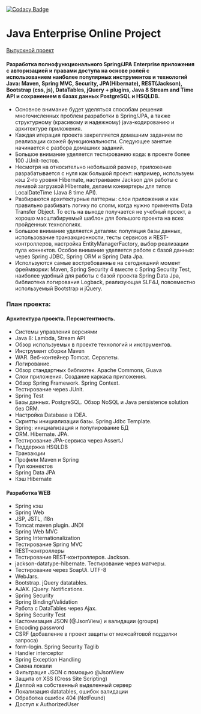 [![Codacy Badge](https://app.codacy.com/project/badge/Grade/bee16f3145654047a0505c62aeefd8a2)](https://www.codacy.com/gh/JavaWebinar/topjava/dashboard)

Java Enterprise Online Project
===============================

[Выпускной проект](https://github.com/Green1eaf/topjava)

#### Разработка полнофункционального Spring/JPA Enterprise приложения c авторизацией и правами доступа на основе ролей с использованием наиболее популярных инструментов и технологий Java: Maven, Spring MVC, Security, JPA(Hibernate), REST(Jackson), Bootstrap (css, js), DataTables, jQuery + plugins, Java 8 Stream and Time API и сохранением в базах данных PostgreSQL и HSQLDB.

- Основное внимание будет уделяться способам решения многочисленных проблем разработки в Spring/JPA, а также структурному (красивому и надежному) java-кодированию и архитектуре приложения.
- Каждая итерация проекта закрепляется домашним заданием по реализации схожей функциональности. Следующее занятие начинается с разбора домашних заданий.
- Большое внимание уделяется тестированию кода: в проекте более 100 JUnit-тестов.
- Несмотря на относительно небольшой размер, приложение разрабатывается с нуля как большой проект: например, используем кэш 2-го уровня Hibernate, настраиваем Jackson для работы с ленивой загрузкой Hibernate, делаем конвертеры для типов LocalDateTime (Java 8 time API).
- Разбираются архитектурные паттерны: слои приложения и как правильно разбивать логику по слоям, когда нужно применять Data Transfer Object. То есть на выходе получается не учебный проект, а хорошо масштабируемый шаблон для большого проекта на всех пройденных технологиях.
- Большое внимание уделяется деталям: популяция базы данных, использование транзакционности, тесты сервисов и REST-контроллеров, настройка EntityManagerFactory, выбор реализации пула коннектов. Особое внимание уделяется работе с базой данных: через Spring JDBC, Spring ORM и Spring Data Jpa.
- Используются самые востребованные на сегодняшний момент фреймворки: Maven, Spring Security 4 вместе с Spring Security Test, наиболее удобный для работы с базой проекта Spring Data Jpa, библиотека логирования Logback, реализующая SLF4J, повсеместно используемый Bootstrap и jQuery.

### План проекта:
#### Архитектура проекта. Персистентность.
- Системы управления версиями
- Java 8: Lambda, Stream API
- Обзор используемых в проекте технологий и инструментов.
- Инструмент сборки Maven
- WAR. Веб-контейнер Tomcat. Сервлеты.
- Логирование.
- Обзор стандартных библиотек. Apache Commons, Guava
- Слои приложения. Создание каркаса приложения.
- Обзор Spring Framework. Spring Context.
- Тестирование через JUnit.
- Spring Test
- Базы данных. PostgreSQL. Обзор NoSQL и Java persistence solution без ORM.
- Настройка Database в IDEA.
- Скрипты инициализации базы. Spring Jdbc Template.
- Spring: инициализация и популирование БД
- ORM. Hibernate. JPA.
- Тестирование JPA-сервиса через AssertJ
- Поддержка HSQLDB
- Транзакции
- Профили Maven и Spring
- Пул коннектов
- Spring Data JPA
- Кэш Hibernate

#### Разработка WEB
- Spring кэш
- Spring Web
- JSP, JSTL, i18n
- Tomcat maven plugin. JNDI
- Spring Web MVC
- Spring Internationalization
- Тестирование Spring MVC
- REST-контроллеры
- Тестирование REST-контроллеров. Jackson.
- jackson-datatype-hibernate. Тестирование через матчеры.
- Тестирование через SoapUi. UTF-8
- WebJars.
- Bootstrap. jQuery datatables.
- AJAX. jQuery. Notifications.
- Spring Security
- Spring Binding/Validation
- Работа с DataTables через Ajax.
- Spring Security Test
- Кастомизация JSON (@JsonView) и валидации (groups)
- Encoding password
- CSRF (добавление в проект защиты от межсайтовой подделки запроса)
- form-login. Spring Security Taglib
- Handler interceptor
- Spring Exception Handling
- Смена локали
- Фильтрация JSON с помощью @JsonView
- Защита от XSS (Cross Site Scripting)
- Деплой на собственный выделенный сервер
- Локализация datatables, ошибок валидации
- Обработка ошибок 404 (NotFound)
- Доступ к AuthorizedUser